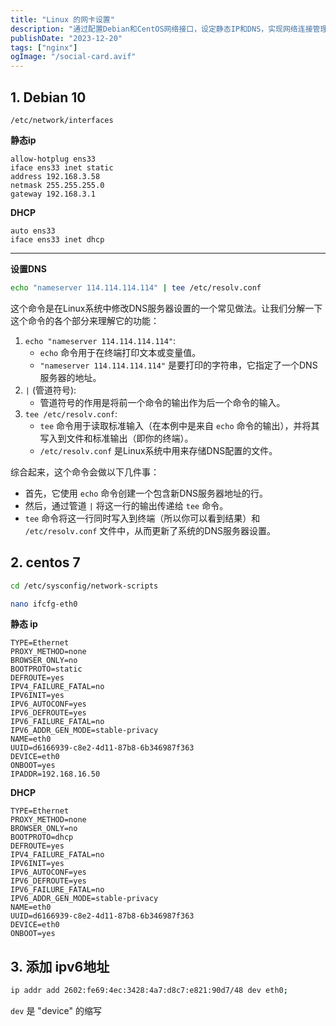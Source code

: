 ```yaml
---
title: "Linux 的网卡设置"
description: "通过配置Debian和CentOS网络接口，设定静态IP和DNS，实现网络连接管理，解决网络配置问题。"
publishDate: "2023-12-20"
tags: ["nginx"]
ogImage: "/social-card.avif"
---
```


<!-- more --> 

## 1. Debian 10

`/etc/network/interfaces`

**静态ip**

```
allow-hotplug ens33
iface ens33 inet static
address 192.168.3.58
netmask 255.255.255.0
gateway 192.168.3.1
```
**DHCP**

```
auto ens33
iface ens33 inet dhcp
```
---
**设置DNS**

```sh
echo "nameserver 114.114.114.114" | tee /etc/resolv.conf
```

这个命令是在Linux系统中修改DNS服务器设置的一个常见做法。让我们分解一下这个命令的各个部分来理解它的功能：

1. `echo "nameserver 114.114.114.114"`:
   - `echo` 命令用于在终端打印文本或变量值。
   - `"nameserver 114.114.114.114"` 是要打印的字符串，它指定了一个DNS服务器的地址。
2. `|` (管道符号):
   - 管道符号的作用是将前一个命令的输出作为后一个命令的输入。
3. `tee /etc/resolv.conf`:
   - `tee` 命令用于读取标准输入（在本例中是来自 `echo` 命令的输出），并将其写入到文件和标准输出（即你的终端）。
   - `/etc/resolv.conf` 是Linux系统中用来存储DNS配置的文件。

综合起来，这个命令会做以下几件事：

- 首先，它使用 `echo` 命令创建一个包含新DNS服务器地址的行。
- 然后，通过管道 `|` 将这一行的输出传递给 `tee` 命令。
- `tee` 命令将这一行同时写入到终端（所以你可以看到结果）和 `/etc/resolv.conf` 文件中，从而更新了系统的DNS服务器设置。

## 2. centos 7
```sh
cd /etc/sysconfig/network-scripts

nano ifcfg-eth0
```
**静态 ip**
```
TYPE=Ethernet
PROXY_METHOD=none
BROWSER_ONLY=no
BOOTPROTO=static
DEFROUTE=yes
IPV4_FAILURE_FATAL=no
IPV6INIT=yes
IPV6_AUTOCONF=yes
IPV6_DEFROUTE=yes
IPV6_FAILURE_FATAL=no
IPV6_ADDR_GEN_MODE=stable-privacy
NAME=eth0
UUID=d6166939-c8e2-4d11-87b8-6b346987f363
DEVICE=eth0
ONBOOT=yes
IPADDR=192.168.16.50
```
**DHCP**
```
TYPE=Ethernet
PROXY_METHOD=none
BROWSER_ONLY=no
BOOTPROTO=dhcp
DEFROUTE=yes
IPV4_FAILURE_FATAL=no
IPV6INIT=yes
IPV6_AUTOCONF=yes
IPV6_DEFROUTE=yes
IPV6_FAILURE_FATAL=no
IPV6_ADDR_GEN_MODE=stable-privacy
NAME=eth0
UUID=d6166939-c8e2-4d11-87b8-6b346987f363
DEVICE=eth0
ONBOOT=yes
```

## 3. 添加 ipv6地址
```sh
ip addr add 2602:fe69:4ec:3428:4a7:d8c7:e821:90d7/48 dev eth0;
```
`dev` 是 "device" 的缩写